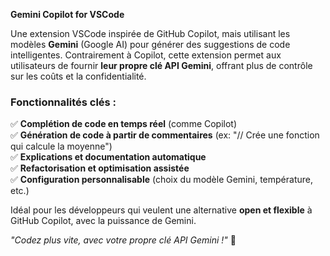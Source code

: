**Gemini Copilot for VSCode**

Une extension VSCode inspirée de GitHub Copilot, mais utilisant les modèles **Gemini** (Google AI) pour générer des suggestions de code intelligentes. Contrairement à Copilot, cette extension permet aux utilisateurs de fournir **leur propre clé API Gemini**, offrant plus de contrôle sur les coûts et la confidentialité.

### **Fonctionnalités clés** :

✅ **Complétion de code en temps réel** (comme Copilot)  
✅ **Génération de code à partir de commentaires** (ex: "// Crée une fonction qui calcule la moyenne")  
✅ **Explications et documentation automatique**  
✅ **Refactorisation et optimisation assistée**  
✅ **Configuration personnalisable** (choix du modèle Gemini, température, etc.)

Idéal pour les développeurs qui veulent une alternative **open et flexible** à GitHub Copilot, avec la puissance de Gemini.

_"Codez plus vite, avec votre propre clé API Gemini !"_ 🚀
